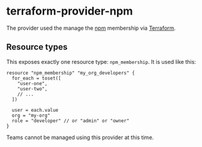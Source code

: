 # terraform-provider-npm

The provider used the manage the [npm] membership via [Terraform].

## Resource types

This exposes exactly one resource type: `npm_membership`.
It is used like this:

```
resource "npm_membership" "my_org_developers" {
  for_each = toset([
    "user-one",
    "user-two",
    // ...
  ])

  user = each.value
  org = "my-org"
  role = "developer" // or "admin" or "owner"
}
```

Teams cannot be managed using this provider at this time.

[npm]: https://npmjs.com
[terraform]: https://terraform.io/
